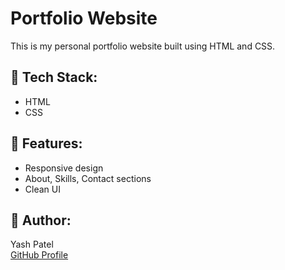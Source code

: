 # Portfolio Website

This is my personal portfolio website built using HTML and CSS.

## 🔧 Tech Stack:
- HTML
- CSS

## 🧩 Features:
- Responsive design
- About, Skills, Contact sections
- Clean UI

## 📌 Author:
Yash Patel  
[GitHub Profile](https://github.com/yash880888)
